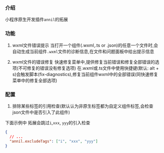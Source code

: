 ### 介绍

小程序原生开发插件`annil`的拓展

### 功能

1. wxml文件错误提示
   当打开一个组件(.wxml,.ts or .json)的任意一个文件时,会自动生成当前组件`.wxml`文件的诊断信息,在文件和问题面板中给出提示信息

2. wxml文件的错误修复
   快速修复菜单中,提供修复当前错误和修复全部错误的选项(不可修复的错误没有修复选项)
   在.wxml或.ts文件中使用快捷键(默认: alt + s)会触发脚本(fix-diagnostics),修复当前组件wxml中的全部错误(同快速修复菜单中的修复全部选项)

### 配置

1. 排除某些标签的引用检查(默认认为非原生标签都为自定义组件标签,会检查json文件中是否引入了此组件)

下面示例中 拓展会跳过`i`,`xxx`, `yyy`的引入检查
```json
{
  // ...
  "annil.excludeTags": ["i", "xxx", "yyy"]
}
```
